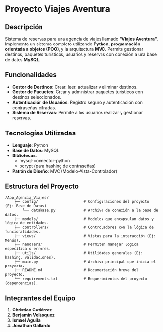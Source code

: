 # Proyecto Viajes Aventura

## Descripción
Sistema de reservas para una agencia de viajes llamado **"Viajes Aventura"**. Implementa un sistema completo utilizando **Python**, **programación orientada a objetos (POO)**, y la arquitectura **MVC**. Permite gestionar destinos, paquetes turísticos, usuarios y reservas con conexión a una base de datos **MySQL**.

## Funcionalidades
- **Gestor de Destinos**: Crear, leer, actualizar y eliminar destinos.
- **Gestor de Paquetes**: Crear y administrar paquetes turísticos con destinos seleccionados.
- **Autenticación de Usuarios**: Registro seguro y autenticación con contraseñas cifradas.
- **Sistema de Reservas**: Permite a los usuarios realizar y gestionar reservas.

## Tecnologías Utilizadas
- **Lenguaje**: Python
- **Base de Datos**: MySQL
- **Bibliotecas**:
  - mysql-connector-python
  - bcrypt (para hashing de contraseñas)
- **Patrón de Diseño**: MVC (Modelo-Vista-Controlador)

## Estructura del Proyecto

```
/App_Agencia_Viajes/
    ├── config/                     # Configuraciones del proyecto (Ej: Base de Datos)
        └── database.py             # Archivo de conexión a la base de datos.
    ├── models/                     # Modelos que encapsulan datos y lógica de entidades.
    ├── controllers/                # Controladores con la lógica de funcionalidades.
    ├── views/                      # Vistas para la interacción (Ej: Menús).
    ├── handlers/                   # Permiten manejar lógica específica o errores.
    ├── utils/                      # Utilidades generales (Ej: hashing, validaciones).
    ├── main.py                     # Archivo principal que inicia el proyecto.
    ├── README.md                   # Documentación breve del proyecto.
    └── requirements.txt            # Requerimientos del proyecto (dependencias).
```

## Integrantes del Equipo
1. **Christian Gutiérrez** 
2. **Benjamín Velásquez**
3. **Ismael Aguila** 
4. **Jonathan Gallardo** 